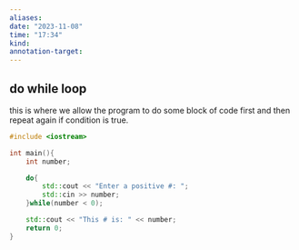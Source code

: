 ```yaml
---
aliases: 
date: "2023-11-08"
time: "17:34"
kind: 
annotation-target:
---
```

## do while loop
this is where we allow the program to do some block of code first and then repeat again if condition is true.

```cpp
#include <iostream>

int main(){
    int number;

    do{
        std::cout << "Enter a positive #: ";
        std::cin >> number;
    }while(number < 0);

    std::cout << "This # is: " << number;
    return 0;
}
```